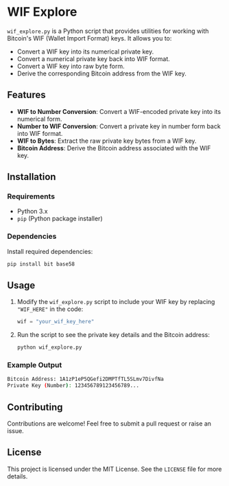# WIF Explore

`wif_explore.py` is a Python script that provides utilities for working with Bitcoin's WIF (Wallet Import Format) keys. It allows you to:
- Convert a WIF key into its numerical private key.
- Convert a numerical private key back into WIF format.
- Convert a WIF key into raw byte form.
- Derive the corresponding Bitcoin address from the WIF key.

## Features
- **WIF to Number Conversion**: Convert a WIF-encoded private key into its numerical form.
- **Number to WIF Conversion**: Convert a private key in number form back into WIF format.
- **WIF to Bytes**: Extract the raw private key bytes from a WIF key.
- **Bitcoin Address**: Derive the Bitcoin address associated with the WIF key.

## Installation

### Requirements
- Python 3.x
- `pip` (Python package installer)

### Dependencies
Install required dependencies:
```bash
pip install bit base58
```

## Usage

1. Modify the `wif_explore.py` script to include your WIF key by replacing `"WIF_HERE"` in the code:
   ```python
   wif = "your_wif_key_here"
   ```

2. Run the script to see the private key details and the Bitcoin address:
   ```bash
   python wif_explore.py
   ```

### Example Output

```bash
Bitcoin Address: 1A1zP1eP5QGefi2DMPTfTL5SLmv7DivfNa
Private Key (Number): 123456789123456789...
```

## Contributing

Contributions are welcome! Feel free to submit a pull request or raise an issue.

## License

This project is licensed under the MIT License. See the `LICENSE` file for more details.
